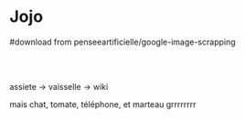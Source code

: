 # Jojo

#download from penseeartificielle/google-image-scrapping

<br><br>

assiete -> vaisselle -> wiki

mais chat, tomate, téléphone, et marteau grrrrrrrr
        
        
        
